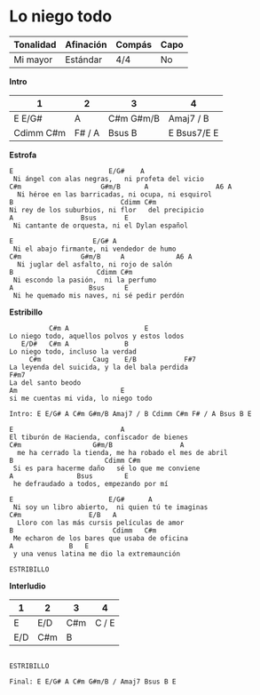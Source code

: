 # Lo niego todo

| Tonalidad | Afinación | Compás | Capo |
| --------- | --------- | ------ | ---- |
| Mi mayor  | Estándar  | 4/4    | No   |

**Intro**

| 1         | 2      | 3         | 4           |
| --------- | ------ | --------- | ----------- |
| E E/G#    | A      | C#m G#m/B | Amaj7 / B   |
| Cdimm C#m | F# / A | Bsus B    | E Bsus7/E E |

**Estrofa**
```
E                        E/G#    A
 Ni ángel con alas negras,   ni profeta del vicio
C#m                    G#m/B      A                 A6 A
  Ni héroe en las barricadas, ni ocupa, ni esquirol
B                           Cdimm C#m
Ni rey de los suburbios, ni flor   del precipicio
A                 Bsus       E
 Ni cantante de orquesta, ni el Dylan español

E                    E/G# A
 Ni el abajo firmante, ni vendedor de humo
C#m               G#m/B     A             A6 A
  Ni juglar del asfalto, ni rojo de salón
B                     Cdimm C#m
 Ni escondo la pasión,  ni la perfumo
A                   Bsus     E
 Ni he quemado mis naves, ni sé pedir perdón

```
**Estribillo**
```
          C#m A                   E
Lo niego todo, aquellos polvos y estos lodos
   E/D#   C#m A              B
Lo niego todo, incluso la verdad
     C#m             Caug    E/B            F#7
La leyenda del suicida, y la del bala perdida
F#m7
La del santo beodo
Am                          E
si me cuentas mi vida, lo niego todo

Intro: E E/G# A C#m G#m/B Amaj7 / B Cdimm C#m F# / A Bsus B E

E                           A
El tiburón de Hacienda, confiscador de bienes
C#m                  G#m/B                 A
  me ha cerrado la tienda, me ha robado el mes de abril
B                       Cdimm C#m
 Si es para hacerme daño   sé lo que me conviene
A                Bsus        E
 he defraudado a todos, empezando por mí

E                        E/G#      A
 Ni soy un libro abierto,  ni quien tú te imaginas
C#m                 E/B   A
  Lloro con las más cursis películas de amor
B                         Cdimm   C#m
 Me echaron de los bares que usaba de oficina
A              B   E
 y una venus latina me dio la extremaunción

ESTRIBILLO
```
**Interludio**

| 1   | 2   | 3   | 4     |
| --- | --- | --- | ----- |
| E   | E/D | C#m | C / E |
| E/D | C#m | B   |       |
```

ESTRIBILLO

Final: E E/G# A C#m G#m/B / Amaj7 Bsus B E
```
